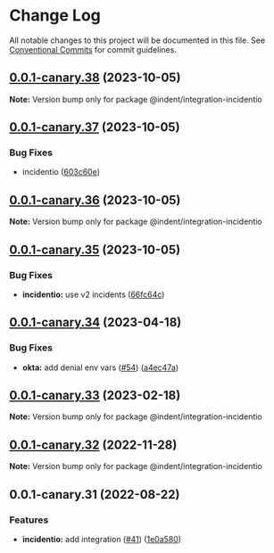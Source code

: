 # Change Log

All notable changes to this project will be documented in this file.
See [Conventional Commits](https://conventionalcommits.org) for commit guidelines.

## [0.0.1-canary.38](https://github.com/indentapis/integrations/compare/@indent/integration-incidentio@0.0.1-canary.37...@indent/integration-incidentio@0.0.1-canary.38) (2023-10-05)

**Note:** Version bump only for package @indent/integration-incidentio





## [0.0.1-canary.37](https://github.com/indentapis/integrations/compare/@indent/integration-incidentio@0.0.1-canary.36...@indent/integration-incidentio@0.0.1-canary.37) (2023-10-05)


### Bug Fixes

* incidentio ([603c60e](https://github.com/indentapis/integrations/commit/603c60e7036b3d3224291d1fc38e1736be054fce))





## [0.0.1-canary.36](https://github.com/indentapis/integrations/compare/@indent/integration-incidentio@0.0.1-canary.35...@indent/integration-incidentio@0.0.1-canary.36) (2023-10-05)

**Note:** Version bump only for package @indent/integration-incidentio





## [0.0.1-canary.35](https://github.com/indentapis/integrations/compare/@indent/integration-incidentio@0.0.1-canary.34...@indent/integration-incidentio@0.0.1-canary.35) (2023-10-05)


### Bug Fixes

* **incidentio:** use v2 incidents ([66fc64c](https://github.com/indentapis/integrations/commit/66fc64c738cf80cf546aa575ab5f98c7e39d7839))





## [0.0.1-canary.34](https://github.com/indentapis/integrations/compare/@indent/integration-incidentio@0.0.1-canary.33...@indent/integration-incidentio@0.0.1-canary.34) (2023-04-18)


### Bug Fixes

* **okta:** add denial env vars ([#54](https://github.com/indentapis/integrations/issues/54)) ([a4ec47a](https://github.com/indentapis/integrations/commit/a4ec47ab5a9d34e85c458333425d8bd5657a6a69))





## [0.0.1-canary.33](https://github.com/indentapis/integrations/compare/@indent/integration-incidentio@0.0.1-canary.32...@indent/integration-incidentio@0.0.1-canary.33) (2023-02-18)

**Note:** Version bump only for package @indent/integration-incidentio





## [0.0.1-canary.32](https://github.com/indentapis/integrations/compare/@indent/integration-incidentio@0.0.1-canary.31...@indent/integration-incidentio@0.0.1-canary.32) (2022-11-28)

**Note:** Version bump only for package @indent/integration-incidentio





## 0.0.1-canary.31 (2022-08-22)


### Features

* **incidentio:** add integration ([#41](https://github.com/indentapis/integrations/issues/41)) ([1e0a580](https://github.com/indentapis/integrations/commit/1e0a5808c49e494aa07a21f0aea3b29489ec39fd))
